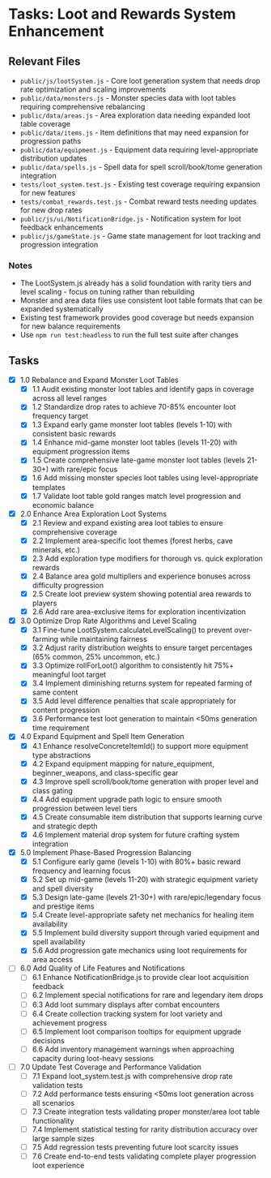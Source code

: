 # Tasks: Loot and Rewards System Enhancement

## Relevant Files

- `public/js/lootSystem.js` - Core loot generation system that needs drop rate optimization and scaling improvements
- `public/data/monsters.js` - Monster species data with loot tables requiring comprehensive rebalancing
- `public/data/areas.js` - Area exploration data needing expanded loot table coverage
- `public/data/items.js` - Item definitions that may need expansion for progression paths
- `public/data/equipment.js` - Equipment data requiring level-appropriate distribution updates
- `public/data/spells.js` - Spell data for spell scroll/book/tome generation integration
- `tests/loot_system.test.js` - Existing test coverage requiring expansion for new features
- `tests/combat_rewards.test.js` - Combat reward tests needing updates for new drop rates
- `public/js/ui/NotificationBridge.js` - Notification system for loot feedback enhancements
- `public/js/gameState.js` - Game state management for loot tracking and progression integration

### Notes

- The LootSystem.js already has a solid foundation with rarity tiers and level scaling - focus on tuning rather than rebuilding
- Monster and area data files use consistent loot table formats that can be expanded systematically
- Existing test framework provides good coverage but needs expansion for new balance requirements
- Use `npm run test:headless` to run the full test suite after changes

## Tasks

- [x] 1.0 Rebalance and Expand Monster Loot Tables
  - [x] 1.1 Audit existing monster loot tables and identify gaps in coverage across all level ranges
  - [x] 1.2 Standardize drop rates to achieve 70-85% encounter loot frequency target
  - [x] 1.3 Expand early game monster loot tables (levels 1-10) with consistent basic rewards
  - [x] 1.4 Enhance mid-game monster loot tables (levels 11-20) with equipment progression items
  - [x] 1.5 Create comprehensive late-game monster loot tables (levels 21-30+) with rare/epic focus
  - [x] 1.6 Add missing monster species loot tables using level-appropriate templates
  - [x] 1.7 Validate loot table gold ranges match level progression and economic balance

- [x] 2.0 Enhance Area Exploration Loot Systems
  - [x] 2.1 Review and expand existing area loot tables to ensure comprehensive coverage
  - [x] 2.2 Implement area-specific loot themes (forest herbs, cave minerals, etc.)
  - [x] 2.3 Add exploration type modifiers for thorough vs. quick exploration rewards
  - [x] 2.4 Balance area gold multipliers and experience bonuses across difficulty progression
  - [x] 2.5 Create loot preview system showing potential area rewards to players
  - [x] 2.6 Add rare area-exclusive items for exploration incentivization

- [x] 3.0 Optimize Drop Rate Algorithms and Level Scaling
  - [x] 3.1 Fine-tune LootSystem.calculateLevelScaling() to prevent over-farming while maintaining fairness
  - [x] 3.2 Adjust rarity distribution weights to ensure target percentages (65% common, 25% uncommon, etc.)
  - [x] 3.3 Optimize rollForLoot() algorithm to consistently hit 75%+ meaningful loot target
  - [x] 3.4 Implement diminishing returns system for repeated farming of same content
  - [x] 3.5 Add level difference penalties that scale appropriately for content progression
  - [x] 3.6 Performance test loot generation to maintain <50ms generation time requirement

- [x] 4.0 Expand Equipment and Spell Item Generation
  - [x] 4.1 Enhance resolveConcreteItemId() to support more equipment type abstractions
  - [x] 4.2 Expand equipment mapping for nature_equipment, beginner_weapons, and class-specific gear
  - [x] 4.3 Improve spell scroll/book/tome generation with proper level and class gating
  - [x] 4.4 Add equipment upgrade path logic to ensure smooth progression between level tiers
  - [x] 4.5 Create consumable item distribution that supports learning curve and strategic depth
  - [x] 4.6 Implement material drop system for future crafting system integration

- [x] 5.0 Implement Phase-Based Progression Balancing
  - [x] 5.1 Configure early game (levels 1-10) with 80%+ basic reward frequency and learning focus
  - [x] 5.2 Set up mid-game (levels 11-20) with strategic equipment variety and spell diversity
  - [x] 5.3 Design late-game (levels 21-30+) with rare/epic/legendary focus and prestige items
  - [x] 5.4 Create level-appropriate safety net mechanics for healing item availability
  - [x] 5.5 Implement build diversity support through varied equipment and spell availability
  - [x] 5.6 Add progression gate mechanics using loot requirements for area access

- [ ] 6.0 Add Quality of Life Features and Notifications
  - [ ] 6.1 Enhance NotificationBridge.js to provide clear loot acquisition feedback
  - [ ] 6.2 Implement special notifications for rare and legendary item drops
  - [ ] 6.3 Add loot summary displays after combat encounters
  - [ ] 6.4 Create collection tracking system for loot variety and achievement progress
  - [ ] 6.5 Implement loot comparison tooltips for equipment upgrade decisions
  - [ ] 6.6 Add inventory management warnings when approaching capacity during loot-heavy sessions

- [ ] 7.0 Update Test Coverage and Performance Validation
  - [ ] 7.1 Expand loot_system.test.js with comprehensive drop rate validation tests
  - [ ] 7.2 Add performance tests ensuring <50ms loot generation across all scenarios
  - [ ] 7.3 Create integration tests validating proper monster/area loot table functionality
  - [ ] 7.4 Implement statistical testing for rarity distribution accuracy over large sample sizes
  - [ ] 7.5 Add regression tests preventing future loot scarcity issues
  - [ ] 7.6 Create end-to-end tests validating complete player progression loot experience